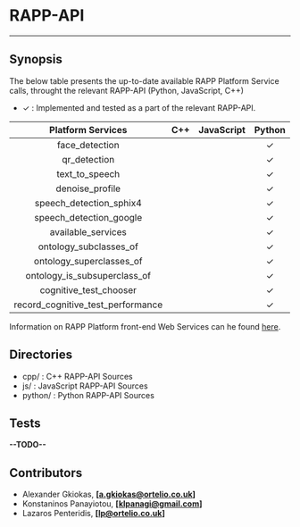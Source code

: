 # RAPP-API
--------------------

## Synopsis

The below table presents the up-to-date available RAPP Platform Service calls, throught the relevant RAPP-API (Python, JavaScript, C++)


- ✓   : Implemented and tested as a part of the relevant RAPP-API.



| Platform Services                 | C++      | JavaScript   | Python   |
| :-------------------------------: | :---:    | :----------: | :---:    |
| face_detection                    |          |              | ✓        |
| qr_detection                      |          |              | ✓        |
| text_to_speech                    |          |              | ✓        |
| denoise_profile                   |          |              | ✓        |
| speech_detection_sphix4           |          |              | ✓        |
| speech_detection_google           |          |              | ✓        |
| available_services                |          |              | ✓        |
| ontology_subclasses_of            |          |              | ✓        |
| ontology_superclasses_of          |          |              | ✓        |
| ontology_is_subsuperclass_of      |          |              | ✓        |
| cognitive_test_chooser            |          |              | ✓        |
| record_cognitive_test_performance |          |              | ✓        |



Information on RAPP Platform front-end Web Services can he found [here](https://github.com/rapp-project/rapp-platform/tree/master/rapp_web_services/services).

## Directories

- cpp/    : C++ RAPP-API Sources
- js/     : JavaScript RAPP-API Sources
- python/ : Python RAPP-API Sources


## Tests

**--TODO--**

## Contributors

- Alexander Gkiokas, **[a.gkiokas@ortelio.co.uk]**
- Konstaninos Panayiotou, **[klpanagi@gmail.com]**
- Lazaros Penteridis, **[lp@ortelio.co.uk]**
